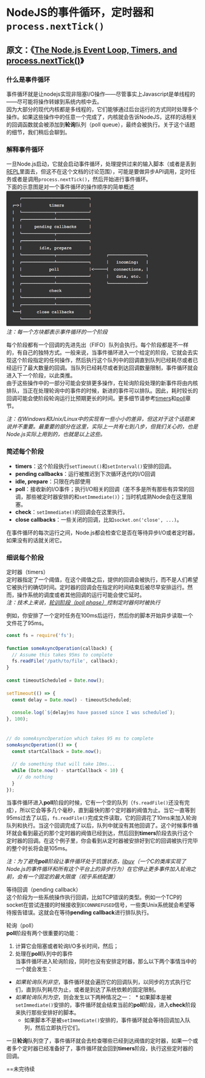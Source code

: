 # NodeJS的事件循环，定时器和`process.nextTick()` #
## 原文：《[The Node.js Event Loop, Timers, and process.nextTick()](https://nodejs.org/en/docs/guides/event-loop-timers-and-nexttick/)》 ##
### 什么是事件循环 ###
事件循环就是让nodejs实现非阻塞I/O操作——尽管事实上Javascript是单线程的——尽可能将操作转嫁到系统内核中去。<br />
因为大部分的现代内核都是多线程的，它们能够通过后台运行的方式同时处理多个操作。如果这些操作中的任意一个完成了，内核就会告诉NodeJS，这样的话相关的回调函数就会被添加到**轮询**队列（poll queue），最终会被执行。关于这个话题的细节，我们稍后会聊到。

### 解释事件循环 ###
一旦Node.js启动，它就会启动事件循环，处理提供过来的输入脚本（或者是丢到[REPL](https://nodejs.org/api/repl.html#repl_repl)里面去，但这不在这个文档的讨论范围），可能是要做异步API调用，定时任务或者是调用`process.nextTick()`，然后开始进行事件循环。<br />
下面的示意图是对一个事件循环的操作顺序的简单概述<br />
![the event loop's order of operations](/img/OrderOfOperations.png)<br />
_注：每一个方块都表示事件循环的一个阶段_

每个阶段都有一个回调的先进先出（FIFO）队列会执行。每个阶段都是不一样的，有自己的独特方式。一般来说，当事件循环进入一个给定的阶段，它就会去实现这个阶段指定的任何操作，然后执行这个队列中的回调直到队列已经耗尽或者已经运行了最大数量的回调。当队列已经耗尽或者到达回调数量限制，事件循环就会进入下一个阶段，以此类推。<br />
由于这些操作中的一部分可能会安排更多操作，在轮询阶段处理的新事件将由内核排队，当正在处理轮询中的事件的时候，新进的事件可以排队。因此，耗时较长的回调可能会使阶段轮询运行比预期更长的时间。更多细节请参考[timers](https://nodejs.org/en/docs/guides/event-loop-timers-and-nexttick/#timers)和[poll](https://nodejs.org/en/docs/guides/event-loop-timers-and-nexttick/#poll)章节。

_注：在Windows和Unix/Linux中的实现有一些小小的差异，但这对于这个话题来说并不重要。最重要的部分在这里，实际上一共有七到八步，但我们关心的，也是Node.js实际上用到的，也就是以上这些。_

### 简述每个阶段 ###
+ **timers**：这个阶段执行`setTimeout()`和`setInterval()`安排的回调。
+ **pending callbacks**：运行被推迟到下次循环迭代的I/O回调
+ **idle, prepare**：只限在内部使用
+ **poll**：接收新的I/O事件；执行I/O相关的回调（差不多是所有那些有异常的回调，那些被定时器安排的和`setImmediate()`）；当时机成熟Node会在这里阻塞。
+ **check**：`setImmediate()`的回调会在这里执行。
+ **close callbacks**：一些关闭的回调，比如`socket.on('close', ...)`。

在事件循环的每次运行之间，Node.js都会检查它是否在等待异步I/O或者定时器，如果没有的话就关闭它。

### 细说每个阶段 ###
定时器（timers）<br />
定时器指定了一个阈值，在这个阈值之后，提供的回调会被执行，而不是人们希望它被执行的确切时间。定时器的回调会在指定的时间结束后被尽早安排运行。然而，操作系统的调度或者其他回调的运行可能会使它延时。<br />
_注：技术上来说，[轮训阶段（poll phase）](https://nodejs.org/en/docs/guides/event-loop-timers-and-nexttick/#poll)控制定时器何时被执行_

例如，你安排了一个定时任务在100ms后运行，然后你的脚本开始异步读取一个文件花了95ms。
```js
const fs = require('fs');

function someAsyncOperation(callback) {
  // Assume this takes 95ms to complete
  fs.readFile('/path/to/file', callback);
}

const timeoutScheduled = Date.now();

setTimeout(() => {
  const delay = Date.now() - timeoutScheduled;

  console.log(`${delay}ms have passed since I was scheduled`);
}, 100);


// do someAsyncOperation which takes 95 ms to complete
someAsyncOperation(() => {
  const startCallback = Date.now();

  // do something that will take 10ms...
  while (Date.now() - startCallback < 10) {
    // do nothing
  }
});
```
当事件循环进入**poll**阶段的时候，它有一个空的队列（`fs.readFile()`还没有完成），所以它会等多几个毫秒，直到最快的那个定时器的阀值为止。当它一直等到95ms过去了以后，`fs.readFile()`完成文件读取，它的回调花了10ms来加入轮询队列和执行。当这个回调完成了以后，队列中就没有其他回调了。这个时候事件循环就会看到最近的那个定时器的阀值已经到达，然后回到**timers**阶段去执行这个定时器的回调。在这个例子里，你会看到从定时器被安排好到它的回调被执行完毕的整个时长将会是105ms。

_注：为了避免**poll**阶段让事件循环处于饥饿状态，[libuv](http://libuv.org/)（一个C的类库实现了Node.js的事件循环和所有这个平台上的异步行为）在它停止更多事件加入轮询之前，会有一个固定的最大限度（视乎系统配置）_

等待回调（pending callback）<br />
这个阶段为一些系统操作执行回调，比如TCP错误的类型。例如一个TCP的socket在尝试连接的时候接收到`ECONNREFUSED`信号，一些类Unix系统就会希望等待报告错误。这就会在等待**pending callback**进行排队执行。

轮询（poll）<br />
**poll**阶段有两个很重要的功能：<br />
1. 计算它会阻塞或者轮询I/O多长时间，然后；
2. 处理在**poll**队列中的事件<br />
当事件循环进入轮询阶段，同时也没有安排定时器，那么以下两个事情当中的一个就会发生：
* _如果轮询队列非空_，事件循环就会遍历它的回调队列，以同步的方式执行它们，直到队列耗尽为止，或者是到达了系统依赖的固定限制。
* _如果轮询队列为空_，则会发生以下两种情况之一：
  * 如果脚本是被`setImmediate()`安排的，事件循环就会结束当前的**poll**阶段，进入**check**阶段来执行那些安排好的脚本。
  * 如果脚本不是被`setImmediate()`安排的，事件循环就会等待回调加入队列，然后立即执行它们。

一旦**轮询**队列空了，事件循环就会去检查哪些已经到达阀值的定时器，如果一个或者多个定时器已经准备好了，事件循环就会回到**timers**阶段，执行这些定时器的回调。

==未完待续
